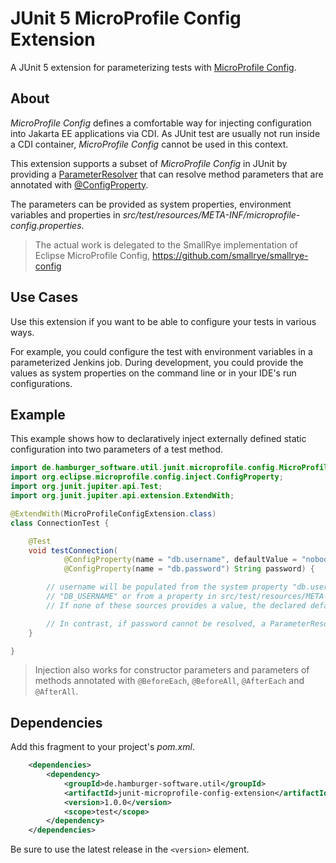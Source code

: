# JUnit 5 MicroProfile Config Extension

A JUnit 5 extension for parameterizing tests with [MicroProfile Config](https://github.com/eclipse/microprofile-config).

## About

_MicroProfile Config_ defines a comfortable way for injecting configuration into Jakarta EE applications via CDI.
As JUnit test are usually not run inside a CDI container, _MicroProfile Config_ cannot be used in this context.

This extension supports a subset of _MicroProfile Config_ in JUnit by providing a [ParameterResolver](https://junit.org/junit5/docs/current/api/org.junit.jupiter.api/org/junit/jupiter/api/extension/ParameterResolver.html) that can resolve method parameters that are annotated with [@ConfigProperty](https://www.javadoc.io/doc/org.eclipse.microprofile.config/microprofile-config-api/2.0/org/eclipse/microprofile/config/inject/ConfigProperty.html).

The parameters can be provided as system properties, environment variables and properties in _src/test/resources/META-INF/microprofile-config.properties_.

> The actual work is delegated to the SmallRye implementation of Eclipse MicroProfile Config, https://github.com/smallrye/smallrye-config

## Use Cases

Use this extension if you want to be able to configure your tests in various ways.

For example, you could configure the test with environment variables in a parameterized Jenkins job.
During development, you could provide the values as system properties on the command line or in your IDE's run configurations.

## Example

This example shows how to declaratively inject externally defined static configuration into two parameters of a test method.

```java
import de.hamburger_software.util.junit.microprofile.config.MicroProfileConfigExtension;
import org.eclipse.microprofile.config.inject.ConfigProperty;
import org.junit.jupiter.api.Test;
import org.junit.jupiter.api.extension.ExtendWith;

@ExtendWith(MicroProfileConfigExtension.class)
class ConnectionTest {

    @Test
    void testConnection(
            @ConfigProperty(name = "db.username", defaultValue = "nobody") String username,
            @ConfigProperty(name = "db.password") String password) {

        // username will be populated from the system property "db.username" or the environment variable
        // "DB_USERNAME" or from a property in src/test/resources/META-INF/microprofile-config.properties.
        // If none of these sources provides a value, the declared default of "nobody" will be used.

        // In contrast, if password cannot be resolved, a ParameterResolutionException will be thrown.
    }

}
```
> Injection also works for constructor parameters and parameters of methods annotated with `@BeforeEach`, `@BeforeAll`, `@AfterEach` and `@AfterAll`.

## Dependencies

Add this fragment to your project's _pom.xml_.

```xml
    <dependencies>
        <dependency>
            <groupId>de.hamburger-software.util</groupId>
            <artifactId>junit-microprofile-config-extension</artifactId>
            <version>1.0.0</version>
            <scope>test</scope>
        </dependency>
    </dependencies>
```

Be sure to use the latest release in the `<version>` element.
